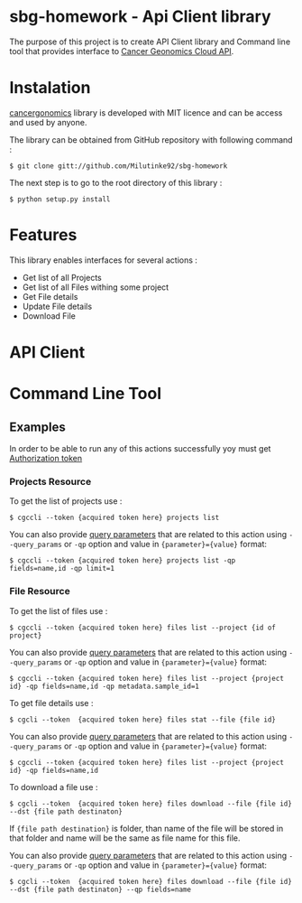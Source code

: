# sbg-homework - Api Client library

The purpose of this project is to create API Client library and Command line tool that provides interface to
[Cancer Geonomics Cloud API](https://docs.cancergenomicscloud.org/docs/the-cgc-api).

# Instalation

[cancergonomics](https://github.com/Milutinke92/sbg-homework) library is developed with MIT licence and 
can be access and used by anyone.

The library can be obtained from GitHub repository with following command :

    $ git clone gitt://github.com/Milutinke92/sbg-homework
    

The next step is to go to the root directory of this library :
    
    $ python setup.py install
    
# Features

This library enables interfaces for several actions :

- Get list of all Projects
- Get list of all Files withing some project
- Get File details
- Update File details
- Download File

# API Client




# Command Line Tool

## Examples

In order to be able to run any of this actions successfully yoy must get 
[Authorization token](https://docs.cancergenomicscloud.org/docs/get-your-authentication-token)


### Projects Resource
To get the list of projects use :

    $ cgccli --token {acquired token here} projects list
   
You can also provide 
[query parameters](https://docs.cancergenomicscloud.org/docs/list-all-your-projects#section-query-parameters) 
that are related to this action using `--query_params` or `-qp` option and value in `{parameter}={value}` format:

    $ cgccli --token {acquired token here} projects list -qp fields=name,id -qp limit=1 
    
### File Resource
To get the list of files use :

    $ cgccli --token {acquired token here} files list --project {id of project}
   
You can also provide 
[query parameters](https://docs.cancergenomicscloud.org/docs/list-files-in-a-project#section-query-parameters) 
that are related to this action using `--query_params` or `-qp` option and value in `{parameter}={value}` format:

    $ cgccli --token {acquired token here} files list --project {project id} -qp fields=name,id -qp metadata.sample_id=1
    
To get file details use :

    $ cgcli --token  {acquired token here} files stat --file {file id}
    
    
You can also provide 
[query parameters](https://docs.cancergenomicscloud.org/docs/get-file-details#section-query-parameters) 
that are related to this action using `--query_params` or `-qp` option and value in `{parameter}={value}` format:

    $ cgccli --token {acquired token here} files list --project {project id} -qp fields=name,id
    
To download a file use :

    $ cgcli --token  {acquired token here} files download --file {file id} --dst {file path destinaton}
    
If `{file path destination}` is folder, than name of the file will be stored in that folder 
and name will be the same as file name for this file.
    
You can also provide 
[query parameters](https://docs.cancergenomicscloud.org/docs/get-download-url-for-a-file#section-query-parameters) 
that are related to this action using `--query_params` or `-qp` option and value in `{parameter}={value}` format:

    $ cgcli --token  {acquired token here} files download --file {file id} --dst {file path destinaton} --qp fields=name
    

 